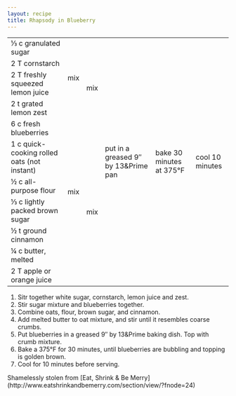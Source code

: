 ```yaml
---
layout: recipe
title: Rhapsody in Blueberry
---
```

<table>
  <tr>
    <td>&#x2153; c granulated sugar</td>
    <td rowspan="4">mix</td>
    <td rowspan="5">mix</td>
    <td rowspan="11">put in a greased 9&Prime; by 13&Prime pan</td>
    <td rowspan="11">bake 30 minutes at 375&deg;F</td>
    <td rowspan="11">cool 10 minutes</td>
</td>
<tr>
  <td>2 T cornstarch</td>
</tr>
<tr>
  <td>2 T freshly squeezed lemon juice</td>
</tr>
<tr>
  <td>2 t grated lemon zest</td>
</tr>
<tr>
  <td>6 c fresh blueberries</td>
  <td class="righthide">&nbsp;</td>
</tr>
<tr>
  <td>1 c quick-cooking rolled oats (not instant)</td>
  <td rowspan="4">mix</td>
  <td rowspan="6">mix</td>
</tr>
<tr>
  <td>&frac12; c all-purpose flour</td>
</tr>
<tr>
  <td>&#x2153; c lightly packed brown sugar</td>
</tr>
<tr>
  <td>&frac12; t ground cinnamon</td>
</tr>
<tr>
  <td>&frac14; c butter, melted</td>
  <td rowspan="2" class="righthide">&nbsp;</td>
</tr>
<tr>
  <td>2 T apple or orange juice</td>
</tr>
</tr>
</table>


1. Sitr together white sugar, cornstarch, lemon juice and zest.
1. Stir sugar mixture and blueberries together.
1. Combine oats, flour, brown sugar, and cinnamon.
1. Add melted butter to oat mixture, and stir until it resembles
coarse crumbs.
1. Put blueberries in a greased 9&Prime; by 13&Prime baking dish. Top
with crumb mixture.
1. Bake a 375&deg;F for 30 minutes, until blueberries are bubbling
and topping is golden brown.
1. Cool for 10 minutes before serving.

<p class="confession">Shamelessly stolen from [Eat, Shrink & Be
Merry](http://www.eatshrinkandbemerry.com/section/view/?fnode=24)</p>
